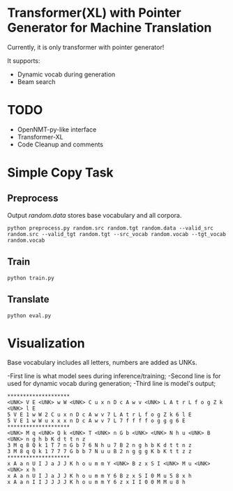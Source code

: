 # Transformer(XL) with Pointer Generator for Machine Translation

Currently, it is only transformer with pointer generator! 

It supports:

- Dynamic vocab during generation
- Beam search

# TODO


- OpenNMT-py-like interface
- Transformer-XL
- Code Cleanup and comments

# Simple Copy Task

## Preprocess
Output *random.data* stores base vocabulary and all corpora.

`
python preprocess.py random.src random.tgt random.data --valid_src random.src --valid_tgt random.tgt --src_vocab random.vocab --tgt_vocab random.vocab
`

## Train

`
python train.py
`

## Translate

`
python eval.py 
`

# Visualization

Base vocabulary includes all letters, numbers are added as UNKs.

-First line is what model sees during inference/training;
-Second line is for used for dynamic vocab during generation;
-Third line is model's output;


    ********************
    <UNK> V E <UNK> w W <UNK> C u x n D c A w v <UNK> L A t r L f o g Z k <UNK> l E
    5 V E 1 w W 2 C u x n D c A w v 7 L A t r L f o g Z k 6 l E
    5 V E 1 w W u x x x n D c A w v 7 L 7 f f f f o g g g 6 E
    ********************
    <UNK> M q <UNK> Q k <UNK> T <UNK> n G b <UNK> <UNK> N h u <UNK> B <UNK> n g h b K d t t n z
    3 M q 8 Q k 1 T 7 n G b 7 6 N h u 7 B 2 n g h b K d t t n z
    3 M 8 q Q k 1 7 7 7 G b b 7 N u u B 2 n g g g K b K t t z z
    ********************
    x A a n U I J a J J K h o u m m Y <UNK> B z x S I <UNK> M u <UNK> <UNK> x h
    x A a n U I J a J J K h o u m m Y 6 B z x S I 0 M u 5 8 x h
    x A a n I I J J J J K h o u m m Y 6 z x I I 0 0 M M u 8 h

